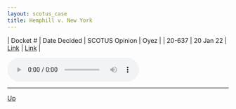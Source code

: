 ```yaml
---
layout: scotus_case
title: Hemphill v. New York
---
```


| Docket # | Date Decided | SCOTUS Opinion | Oyez |
| 20-637 | 20 Jan 22 | [Link](https://www.supremecourt.gov/opinions/21pdf/595us1r9_5iek.pdf) | [Link](https://www.oyez.org/cases/2021/20-637) |

<audio controls>
   <source src='./resources/20-637.mp3' type='audio/mpeg'>
</audio>

<object data='./resources/20-637.pdf' type='application/pdf'></object>

---

[Up](./README.md)